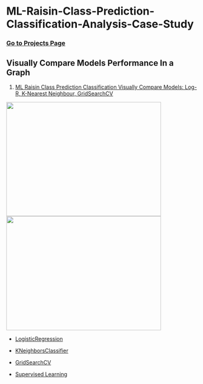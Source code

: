 # ML-Raisin-Class-Prediction-Classification-Analysis-Case-Study

### [Go to Projects Page](https://github.com/celik-muhammed/14CS-Machine-Learning-Case-Study-with-Python/blob/master/README.md)

## Visually Compare Models Performance In a Graph

01. [ML Raisin Class Prediction Classification Visually Compare Models: Log-R, K-Nearest Neighbour, GridSearchCV](./ML-Raisin-Class-Prediction-Classification-Analysis-Case-Study.ipynb)

<img src='https://i.ibb.co/HBwNqjv/download.png' alt='' width=90%, height=300>
<img src='https://i.ibb.co/NVzFgdv/download.png' alt='' width=90%, height=300>

- [LogisticRegression](https://scikit-learn.org/stable/modules/generated/sklearn.linear_model.LogisticRegression.html)
- [KNeighborsClassifier](https://scikit-learn.org/stable/modules/generated/sklearn.neighbors.KNeighborsClassifier.html)
- [GridSearchCV](https://scikit-learn.org/stable/modules/generated/sklearn.model_selection.GridSearchCV.html)

- [Supervised Learning](https://scikit-learn.org/stable/supervised_learning.html)

